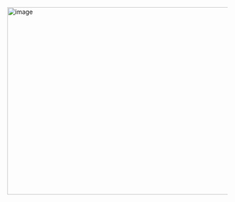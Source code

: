 <img width="906" height="429" alt="image" src="https://github.com/user-attachments/assets/f38b0f05-0bd3-454f-a97b-356af01ebbf6" />

